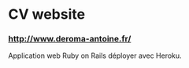 # CV website

### http://www.deroma-antoine.fr/

Application web Ruby on Rails déployer avec Heroku.
